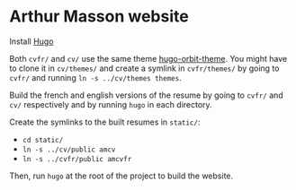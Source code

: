 # Arthur Masson website

Install [Hugo](https://gohugo.io/getting-started/quick-start/)

Both  `cvfr/` and `cv/` use the same theme [hugo-orbit-theme](https://github.com/aerohub/hugo-orbit-theme). You might have to clone it in `cv/themes/` and create a symlink in `cvfr/themes/` by going to `cvfr/` and running `ln -s ../cv/themes themes`.

Build the french and english versions of the resume by going to `cvfr/` and `cv/` respectively and by running `hugo` in each directory.

Create the symlinks to the built resumes in `static/`:
- `cd static/`
- `ln -s ../cv/public amcv`
- `ln -s ../cvfr/public amcvfr`

Then, run `hugo` at the root of the project to build the website.


